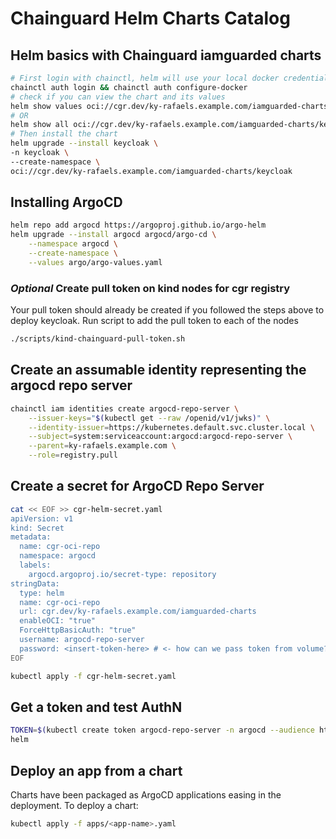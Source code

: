 # Chainguard Helm Charts Catalog

## Helm basics with Chainguard iamguarded charts

```bash
# First login with chainctl, helm will use your local docker credentials to authenticate to the OCI repo
chainctl auth login && chainctl auth configure-docker
# check if you can view the chart and its values
helm show values oci://cgr.dev/ky-rafaels.example.com/iamguarded-charts/keycloak
# OR 
helm show all oci://cgr.dev/ky-rafaels.example.com/iamguarded-charts/keycloak
# Then install the chart 
helm upgrade --install keycloak \
-n keycloak \
--create-namespace \
oci://cgr.dev/ky-rafaels.example.com/iamguarded-charts/keycloak
```


## Installing ArgoCD

```bash
helm repo add argocd https://argoproj.github.io/argo-helm
helm upgrade --install argocd argocd/argo-cd \
    --namespace argocd \
    --create-namespace \
    --values argo/argo-values.yaml
```

<!-- # Install keycloak iamguarded chart
chainctl auth login && chainctl auth configure-docker --pull-token --save
helm upgrade --install keycloak oci://cgr.dev/ky-rafaels.example.com/iamguarded-charts/keycloak -n keycloak --create-namespace --set global.org=ky-rafaels.example.com -->


### *Optional* Create pull token on kind nodes for cgr registry

Your pull token should already be created if you followed the steps above to deploy keycloak. Run script to add the pull token to each of the nodes

```bash
./scripts/kind-chainguard-pull-token.sh
```

## Create an assumable identity representing the argocd repo server

```bash
chainctl iam identities create argocd-repo-server \
    --issuer-keys="$(kubectl get --raw /openid/v1/jwks)" \
    --identity-issuer=https://kubernetes.default.svc.cluster.local \
    --subject=system:serviceaccount:argocd:argocd-repo-server \
    --parent=ky-rafaels.example.com \
    --role=registry.pull
```

## Create a secret for ArgoCD Repo Server

```bash
cat << EOF >> cgr-helm-secret.yaml
apiVersion: v1
kind: Secret
metadata:
  name: cgr-oci-repo
  namespace: argocd
  labels:
    argocd.argoproj.io/secret-type: repository
stringData:
  type: helm
  name: cgr-oci-repo
  url: cgr.dev/ky-rafaels.example.com/iamguarded-charts
  enableOCI: "true"
  ForceHttpBasicAuth: "true"
  username: argocd-repo-server 
  password: <insert-token-here> # <- how can we pass token from volume?
EOF

kubectl apply -f cgr-helm-secret.yaml
```

## Get a token and test AuthN

```bash
TOKEN=$(kubectl create token argocd-repo-server -n argocd --audience https://issuer.enforce.dev)
helm 
```

<!-- ## Create a plugin using custom-assembly

First, ensure that you have the packages necessary for the argocd-plugin available in your private apk repo as well as the chainguard-base image. 

```bash
cat << EOF >> argocd-plugin.yaml
contents:
  packages:
    - jq
    - yq 
    - helm 
    - bash-binsh
EOF
```

Then generate a package file and create the image we will use as our argocd plugin. We will use this plugin help the argocd repo server to authenticate with the chainguard registry to read charts.

```bash
chainctl image repo build apply -f custom-assembly/argo-plugin-apks.yaml --parent ky-rafaels.example.com --repo custom-base
``` -->

## Deploy an app from a chart

Charts have been packaged as ArgoCD applications easing in the deployment. To deploy a chart:
```bash
kubectl apply -f apps/<app-name>.yaml
```